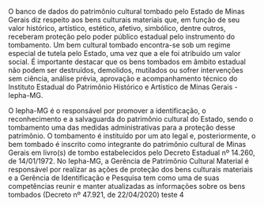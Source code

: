 O banco de dados do patrimônio cultural tombado pelo Estado de Minas Gerais diz respeito aos bens culturais materiais que, em função de seu valor histórico, artístico, estético, afetivo, simbólico, dentre outros, receberam proteção pelo poder público estadual pelo instrumento do tombamento. Um bem cultural tombado encontra-se sob um regime especial de tutela pelo Estado, uma vez que a ele foi atribuído um valor social. É importante destacar que os bens tombados em âmbito estadual não podem ser destruídos, demolidos, mutilados ou sofrer intervenções sem ciência, análise prévia, aprovação e acompanhamento técnico do Instituto Estadual do Patrimônio Histórico e Artístico de Minas Gerais - Iepha-MG.

O Iepha-MG é o responsável por promover a identificação, o reconhecimento e a salvaguarda do patrimônio cultural do Estado, sendo o tombamento uma das medidas administrativas para a proteção desse patrimônio. O tombamento é instituído por um ato legal e, posteriormente, o bem tombado é inscrito como integrante do patrimônio cultural de Minas Gerais em livro(s) de tombo estabelecidos pelo Decreto Estadual nº 14.260, de 14/01/1972. No Iepha-MG, a Gerência de Patrimônio Cultural Material é responsável por realizar as ações de proteção dos bens culturais materiais e a Gerência de Identificação e Pesquisa tem como uma de suas competências reunir e manter atualizadas as informações sobre os bens tombados (Decreto nº 47.921, de 22/04/2020) teste 4

